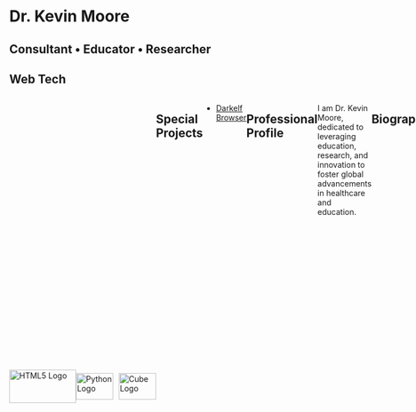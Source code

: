# Dr. Kevin Moore

## Consultant • Educator • Researcher

## Web Tech 
<div style="display: flex;">

<div style="display:flex; align-items:center;">
    <img src="https://www.freepnglogos.com/uploads/html5-logo-png/html5-logo-devextreme-multi-purpose-controls-html-javascript-3.png" width="120" height="60" alt="HTML5 Logo">
    <img src="https://s3.dualstack.us-east-2.amazonaws.com/pythondotorg-assets/media/community/logos/python-logo-only.png" alt="Python Logo" style="width:67px; height:48px; margin-right:10px;">
    <img src="https://pypi.org/static/images/white-cube.2351a86c.svg" width="67" height="48" alt="Cube Logo">
</div>

## Special Projects
- [Darkelf Browser](https://github.com/Darkelf2024/Darkelf-Browser/blob/main/README.md)

## Professional Profile

I am Dr. Kevin Moore, dedicated to leveraging education, research, and innovation to foster global advancements in healthcare and education.

## Biography

With a PhD in Education and a Minor in TESOL, I am a dedicated Medical Researcher specializing in healthcare and education. My work focuses on enhancing medical knowledge and educational practices for the betterment of communities. Passionate about healthcare, education, and research, my aim is to bridge these domains and enhance learning and health outcomes worldwide. Through the integration of research, education, and innovation, I strive to drive meaningful improvements in healthcare and education. Certified by ManchesterCF and the University of New Haven, Connecticut, I am committed to leveraging my expertise to affect positive change on a global scale.
Services

Financial Data Analysis: Analyzing financial data, generating reports, and implementing risk management strategies.
Research Services: Utilizing Open Source Intelligence (OSINT) for insights in linguistics, oncology, and strategic medical partnerships.
Writing Services: Crafting attention-grabbing resumes, powerful reference letters, and impeccable thesis/dissertations.
Educational Consultation: Prepare for college admissions and exams like IELTS and OET, certified in OET Knowledge.

## Affiliations

I am affiliated with organizations:

- DocMatter
- Endocrine Society
- IACA (International Association of Crime Analysts)
- ICOS (International Council of Onomastic Science).

## Vision

My vision is to merge research, education, and innovation to create positive impacts on global healthcare and education outcomes.

## Skills

- Data Analysis
- Research Methodology
- Multilingual Communication
- Critical Thinking
- Teaching and Training
- Cross-Cultural Competence
- Intelligence Analysis
- Medical Terminology
- Financial Modeling

## Info

- [ManchesterCF](https://www.manchestercf.com/fis-7/)
- [EGS University](https://www.egs.edu.eu/)
- [USM University](https://www.usm.my/)


## FIS Badge
[FIS BADGE](https://www.credly.com/badges/c267d873-79ef-4e05-9389-643b15ae2482/embedded)
The Financial Intelligence Specialist (FIS) designation provides an online qualification for anti-money laundering and anti-terrorist financing compliance professionals.The designation is provided jointly by ManchesterCF and the University of NewHaven, Connecticut.

## Contact
Email: kjm489@km-consultant.pro
Website: [Dr. Kevin Moore](https://km-consultant.pro/)

Reach out to me via email or connect with me on professional networks

<!---
Darkelf2024/Darkelf2024 is a ✨ special ✨ repository because its `README.md` (this file) appears on your GitHub profile.
You can click the Preview link to take a look at your changes.
--->
